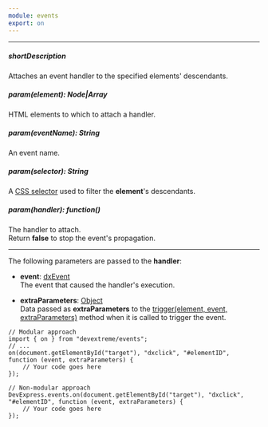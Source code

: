 ```yaml
---
module: events
export: on
---
```

---
##### shortDescription
Attaches an event handler to the specified elements' descendants.

##### param(element): Node|Array<Node>
HTML elements to which to attach a handler.

##### param(eventName): String
An event name.

##### param(selector): String
A [CSS selector](https://www.w3schools.com/cssref/css_selectors.asp) used to filter the **element**'s descendants.

##### param(handler): function()
The handler to attach.      
Return **false** to stop the event's propagation.

---
The following parameters are passed to the **handler**:

- **event**: [dxEvent](/api-reference/50%20Common/Object%20Structures/dxEvent '/Documentation/ApiReference/Common/Object_Structures/dxEvent/')    
The event that caused the handler's execution.

- **extraParameters**: [Object](https://www.w3schools.com/js/js_objects.asp)  
Data passed as **extraParameters** to the [trigger(element, event, extraParameters)](/api-reference/50%20Common/utils/events/3%20Methods/trigger(element_event_extraParameters).md '/Documentation/ApiReference/Common/utils/events/Methods/#triggerelement_event_extraParameters') method when it is called to trigger the event.

<!----->

    // Modular approach
    import { on } from "devextreme/events";
    // ...
    on(document.getElementById("target"), "dxclick", "#elementID", function (event, extraParameters) {
        // Your code goes here
    });

    // Non-modular approach
    DevExpress.events.on(document.getElementById("target"), "dxclick", "#elementID", function (event, extraParameters) {
        // Your code goes here
    });